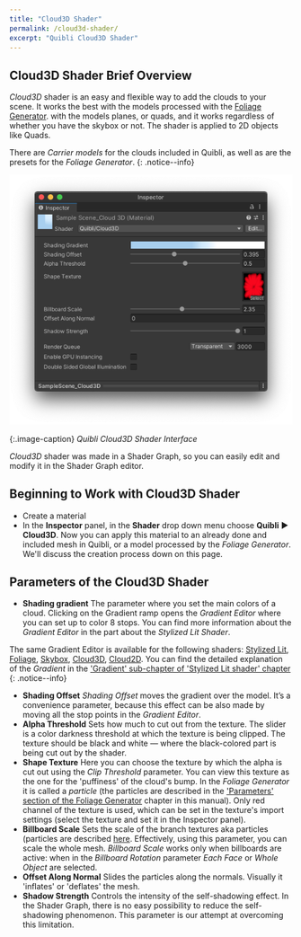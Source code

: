 ```yaml
---
title: "Cloud3D Shader"
permalink: /cloud3d-shader/
excerpt: "Quibli Cloud3D Shader"
---
```


## Cloud3D Shader Brief Overview
_Cloud3D_ shader is an easy and flexible way to add the clouds to your scene. It works the best with the models processed with the [Foliage Generator](../foliage-generator). with the models  planes, or quads, and it works regardless of whether you have the skybox or not. The shader is applied to 2D objects like Quads. 

There are _Carrier models_ for the clouds included in Quibli, as well as are the presets for the _Foliage Generator_.
{: .notice--info}

![Quibli Cloud3D Shader Interface](../assets/images/manual_images/quibli_cloud3d_shader_interface.png)

{:.image-caption}
*Quibli Cloud3D Shader Interface*

_Cloud3D_ shader was made in a Shader Graph, so you can easily edit and modify it in the Shader Graph editor.  

## Beginning to Work with Cloud3D Shader

* Create a material
* In the **Inspector** panel, in the **Shader** drop down menu choose **Quibli** ▶︎ **Cloud3D**.
Now you can apply this material to an already done and included mesh in Quibli, or a model processed by the _Foliage Generator_. We'll discuss the creation process down on this page.

## Parameters of the Cloud3D Shader

- **Shading gradient** The parameter where you set the main colors of a cloud. Clicking on the Gradient ramp opens the _Gradient Editor_ where you can set up to color 8 stops. You can find more information about the _Gradient Editor_ in the part about the _Stylized Lit Shader_.

The same Gradient Editor is available for the following shaders: [Stylized Lit](../stylized-lit-shader), [Foliage](../foliage-shader), [Skybox](../skybox-shader), [Cloud3D](../cloud3d-shader), [Cloud2D](../cloud2d-shader). You can find the detailed explanation of the _Gradient_ in the ['Gradient' sub-chapter of 'Stylized Lit shader' chapter](../stylized-lit-shader/#gradient)  
{: .notice--info}

- **Shading Offset** _Shading Offset_ moves the gradient over the model. It’s a convenience parameter, because this effect can be also made by moving all the stop points in the _Gradient Editor_.
- **Alpha Threshold** Sets how much to cut out from the texture. The slider is a color darkness threshold at which the texture is being clipped. The texture should be black and white — where the black-colored part is being cut out by the shader.
- **Shape Texture** Here you can choose the texture by which the alpha is cut out using the _Clip Threshold_ parameter. You can view this texture as the one for the 'puffiness'  of the cloud's bump. In the _Foliage Generator_ it is called a _particle_ (the particles are described in the ['Parameters' section of the Foliage Generator](../foliage-generator#parameters-of-the-foliage-generator) chapter in this manual). Only red channel of the texture is used, which can be set in the texture's import settings (select the texture and set it in the Inspector panel).
- **Billboard Scale** Sets the scale of the branch textures aka particles (particles are described [here](../foliage-generator#parameters-of-the-foliage-generator). Effectively, using this parameter, you can scale the whole mesh. _Billboard Scale_ works only when billboards are active: when in the _Billboard Rotation_ parameter _Each Face_ or _Whole Object_ are selected.
- **Offset Along Normal** Slides the particles along the normals. Visually it 'inflates' or 'deflates' the mesh.
- **Shadow Strength** Controls the intensity of the self-shadowing effect. In the Shader Graph, there is no easy possibility to reduce the self-shadowing phenomenon. This parameter is our attempt at overcoming this limitation.
